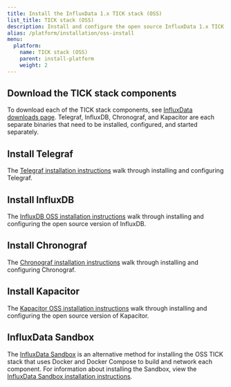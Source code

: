 ```yaml
---
title: Install the InfluxData 1.x TICK stack (OSS)
list_title: TICK stack (OSS)
description: Install and configure the open source InfluxData 1.x TICK stack – Telegraf, InfluxDB, Chronograf, and Kapacitor.
alias: /platform/installation/oss-install
menu:
  platform:
    name: TICK stack (OSS)
    parent: install-platform
    weight: 2
---
```


## Download the TICK stack components

To download each of the TICK stack components, see [InfluxData downloads page](https://www.influxdata.com/downloads/).
Telegraf, InfluxDB, Chronograf, and Kapacitor are each separate binaries that need
to be installed, configured, and started separately.


## Install Telegraf

The [Telegraf installation instructions](/telegraf/v1/install/)
walk through installing and configuring Telegraf.

## Install InfluxDB

The [InfluxDB OSS installation instructions](/influxdb/v1/introduction/installation/)
walk through installing and configuring the open source version of InfluxDB.

## Install Chronograf

The [Chronograf installation instructions](/chronograf/v1/introduction/installation/)
walk through installing and configuring Chronograf.

## Install Kapacitor

The [Kapacitor OSS installation instructions](/kapacitor/v1/introduction/installation/)
walk through installing and configuring the open source version of Kapacitor.

## InfluxData Sandbox

The [InfluxData Sandbox](https://github.com/influxdata/sandbox) is an alternative
method for installing the OSS TICK stack that uses Docker and Docker Compose to build
and network each component. For information about installing the Sandbox, view the
[InfluxData Sandbox installation instructions](/platform/install-and-deploy/deploying/sandbox-install).
